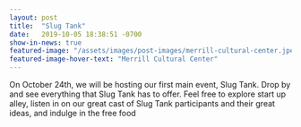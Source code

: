```yaml
---
layout: post
title:  "Slug Tank"
date:   2019-10-05 18:38:51 -0700
show-in-news: true
featured-image: "/assets/images/post-images/merrill-cultural-center.jpeg"
featured-image-hover-text: "Merrill Cultural Center"
---
```

On October 24th, we will be hosting our first main event, Slug Tank. Drop by and see everything that Slug Tank has to offer. Feel free to explore start up alley, listen in on our great cast of Slug Tank participants and their great ideas, and indulge in the free food